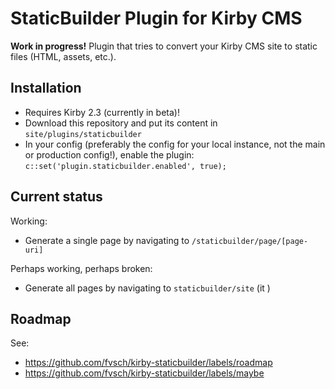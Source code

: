 StaticBuilder Plugin for Kirby CMS
==================================

**Work in progress!** Plugin that tries to convert your Kirby CMS site to static files (HTML, assets, etc.).

## Installation

*   Requires Kirby 2.3 (currently in beta)!
*   Download this repository and put its content in `site/plugins/staticbuilder`
*   In your config (preferably the config for your local instance, not the main or production config!), enable the plugin: `c::set('plugin.staticbuilder.enabled', true);`


## Current status

Working:

-   Generate a single page by navigating to
    `/staticbuilder/page/[page-uri]`

Perhaps working, perhaps broken:

-   Generate all pages by navigating to
    `staticbuilder/site`
    (it )


## Roadmap

See:

-   https://github.com/fvsch/kirby-staticbuilder/labels/roadmap
-   https://github.com/fvsch/kirby-staticbuilder/labels/maybe
